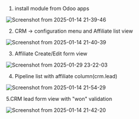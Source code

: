 1. install module from Odoo apps
   
![Screenshot from 2025-01-14 21-39-46](https://github.com/user-attachments/assets/7cd1f45a-cc1a-4ce6-b2d6-410528692d52)

2. CRM -> configuration menu and Affiliate list view
   
![Screenshot from 2025-01-14 21-40-39](https://github.com/user-attachments/assets/ac1eb424-6062-4f6c-907f-8cdb2736ce67)

3. Affiliate Create/Edit form view

![Screenshot from 2025-01-29 23-22-03](https://github.com/user-attachments/assets/b2fd2002-43db-4e33-93f4-4ab8735d05f0)

4. Pipeline list with affiliate column(crm.lead)
   
![Screenshot from 2025-01-14 21-54-29](https://github.com/user-attachments/assets/4ccc7cfe-f78f-4e43-9535-4a20ad20175c)

5.CRM lead form view with "won" validation

![Screenshot from 2025-01-14 21-42-20](https://github.com/user-attachments/assets/92f6dc19-a079-4f24-9430-f0de2e41e94c)




